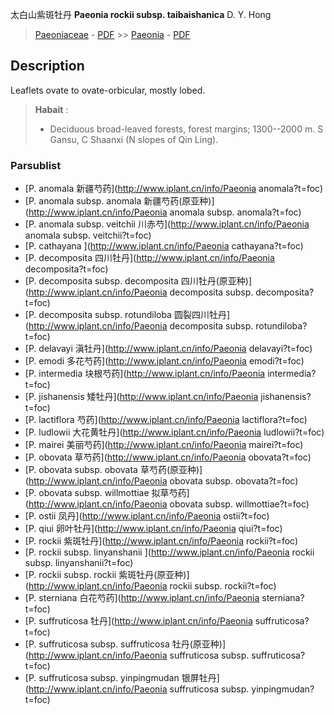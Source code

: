 太白山紫斑牡丹 **Paeonia rockii subsp. taibaishanica** D. Y. Hong

> [Paeoniaceae](http://www.iplant.cn/info/Paeoniaceae?t=foc) - [PDF](http://www.iplant.cn/foc/pdf/Paeoniaceae.pdf) >> [Paeonia](http://www.iplant.cn/info/Paeonia?t=foc) - [PDF](http://www.iplant.cn/foc/pdf/Paeonia.pdf)
## Description

Leaflets ovate to ovate-orbicular, mostly lobed.


> **Habait** : 
>* Deciduous broad-leaved forests, forest margins; 1300--2000 m. S Gansu, C Shaanxi (N slopes of Qin Ling).


### Parsublist

* [P.  anomala  新疆芍药](http://www.iplant.cn/info/Paeonia anomala?t=foc)
* [P.  anomala subsp. anomala  新疆芍药(原亚种)](http://www.iplant.cn/info/Paeonia anomala subsp. anomala?t=foc)
* [P.  anomala subsp. veitchii  川赤芍](http://www.iplant.cn/info/Paeonia anomala subsp. veitchii?t=foc)
* [P.  cathayana  ](http://www.iplant.cn/info/Paeonia cathayana?t=foc)
* [P.  decomposita  四川牡丹](http://www.iplant.cn/info/Paeonia decomposita?t=foc)
* [P.  decomposita subsp. decomposita  四川牡丹(原亚种)](http://www.iplant.cn/info/Paeonia decomposita subsp. decomposita?t=foc)
* [P.  decomposita subsp. rotundiloba  圆裂四川牡丹](http://www.iplant.cn/info/Paeonia decomposita subsp. rotundiloba?t=foc)
* [P.  delavayi  滇牡丹](http://www.iplant.cn/info/Paeonia delavayi?t=foc)
* [P.  emodi  多花芍药](http://www.iplant.cn/info/Paeonia emodi?t=foc)
* [P.  intermedia  块根芍药](http://www.iplant.cn/info/Paeonia intermedia?t=foc)
* [P.  jishanensis  矮牡丹](http://www.iplant.cn/info/Paeonia jishanensis?t=foc)
* [P.  lactiflora  芍药](http://www.iplant.cn/info/Paeonia lactiflora?t=foc)
* [P.  ludlowii  大花黄牡丹](http://www.iplant.cn/info/Paeonia ludlowii?t=foc)
* [P.  mairei  美丽芍药](http://www.iplant.cn/info/Paeonia mairei?t=foc)
* [P.  obovata  草芍药](http://www.iplant.cn/info/Paeonia obovata?t=foc)
* [P.  obovata subsp. obovata  草芍药(原亚种)](http://www.iplant.cn/info/Paeonia obovata subsp. obovata?t=foc)
* [P.  obovata subsp. willmottiae  拟草芍药](http://www.iplant.cn/info/Paeonia obovata subsp. willmottiae?t=foc)
* [P.  ostii  凤丹](http://www.iplant.cn/info/Paeonia ostii?t=foc)
* [P.  qiui  卵叶牡丹](http://www.iplant.cn/info/Paeonia qiui?t=foc)
* [P.  rockii  紫斑牡丹](http://www.iplant.cn/info/Paeonia rockii?t=foc)
* [P.  rockii subsp. linyanshanii  ](http://www.iplant.cn/info/Paeonia rockii subsp. linyanshanii?t=foc)
* [P.  rockii subsp. rockii  紫斑牡丹(原亚种)](http://www.iplant.cn/info/Paeonia rockii subsp. rockii?t=foc)
* [P.  sterniana  白花芍药](http://www.iplant.cn/info/Paeonia sterniana?t=foc)
* [P.  suffruticosa  牡丹](http://www.iplant.cn/info/Paeonia suffruticosa?t=foc)
* [P.  suffruticosa subsp. suffruticosa  牡丹(原亚种)](http://www.iplant.cn/info/Paeonia suffruticosa subsp. suffruticosa?t=foc)
* [P.  suffruticosa subsp. yinpingmudan  银屏牡丹](http://www.iplant.cn/info/Paeonia suffruticosa subsp. yinpingmudan?t=foc)
